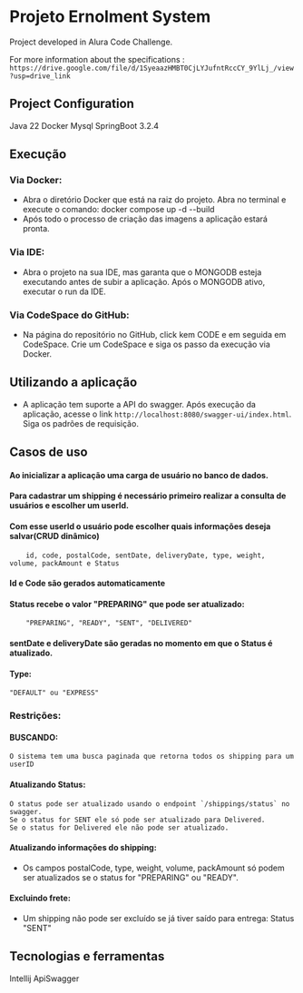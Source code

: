 # Projeto Ernolment System

Project developed in Alura Code Challenge.

For more information about the specifications : `https://drive.google.com/file/d/1SyeaazHMBT0CjLYJufntRccCY_9YlLj_/view?usp=drive_link`


## Project Configuration

Java 22
Docker
Mysql
SpringBoot 3.2.4

## Execução

### Via Docker:
 - Abra o diretório Docker que está na raiz do projeto. Abra no terminal e execute o comando: docker compose  up -d --build
 - Após todo o processo de criação das imagens a aplicação estará pronta.

 ### Via IDE:
  - Abra o projeto na sua IDE, mas garanta que o MONGODB esteja executando antes de subir a aplicação. Após o MONGODB ativo, executar o run da IDE.

### Via CodeSpace do GitHub:
 - Na página do repositório no GitHub, click kem CODE e em seguida em CodeSpace. Crie um CodeSpace e siga os passo da execução via Docker.

## Utilizando a aplicação
 - A aplicação tem suporte a API do swagger. Após execução da aplicação, acesse o link `http://localhost:8080/swagger-ui/index.html`. Siga os padrões de requisição.

## Casos de uso

#### Ao inicializar a aplicação uma carga de usuário no banco de dados. 

#### Para cadastrar um shipping é necessário primeiro realizar a consulta de usuários e escolher um userId.

#### Com esse userId o usuário pode escolher quais informações deseja salvar(CRUD dinâmico)
        id, code, postalCode, sentDate, deliveryDate, type, weight, volume, packAmount e Status

#### Id e Code são gerados automaticamente

#### Status recebe o valor "PREPARING" que pode ser atualizado: 
        "PREPARING", "READY", "SENT", "DELIVERED"

#### sentDate e deliveryDate são geradas no momento em que o Status é atualizado.

#### Type:  
    "DEFAULT" ou "EXPRESS"

### Restrições:

#### BUSCANDO:
    O sistema tem uma busca paginada que retorna todos os shipping para um userID

#### Atualizando Status:
    O status pode ser atualizado usando o endpoint `/shippings/status` no swagger. 
    Se o status for SENT ele só pode ser atualizado para Delivered.
    Se o status for Delivered ele não pode ser atualizado.    

#### Atualizando informações do shipping:
 - Os campos  postalCode, type, weight, volume, packAmount só podem ser atualizados se o status for "PREPARING" ou "READY".

 #### Excluindo frete:
  - Um shipping não pode ser excluído se já tiver saído para entrega: Status "SENT"

## Tecnologias e ferramentas


Intellij
ApiSwagger


